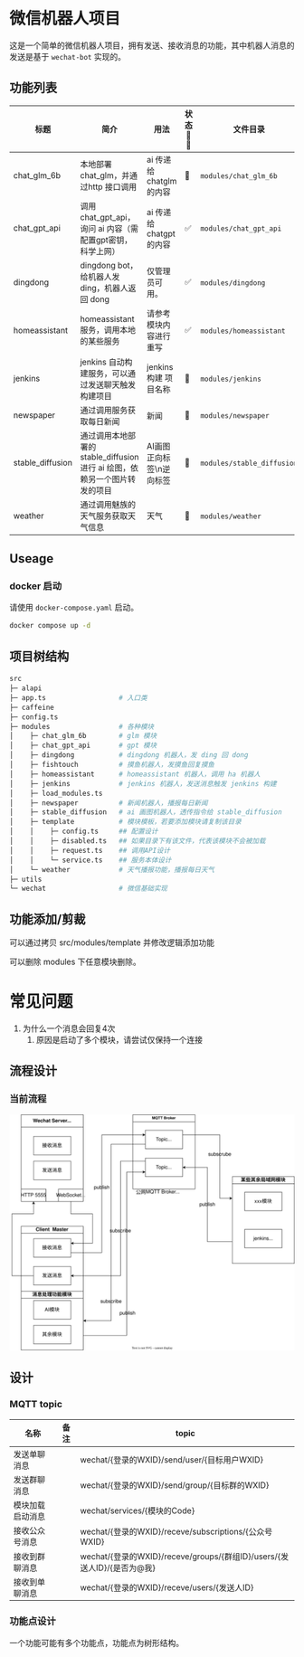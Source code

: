 # 微信机器人项目

这是一个简单的微信机器人项目，拥有发送、接收消息的功能，其中机器人消息的发送是基于 `wechat-bot` 实现的。

## 功能列表

| 标题 | 简介 | 用法 | 状态🚫✅ | 文件目录 |
| ---  | ---- | --- | --- | ------- | 
| chat_glm_6b | 本地部署 chat_glm，并通过http 接口调用 | ai 传递给 chatglm 的内容 | 🚫 | `modules/chat_glm_6b` |
| chat_gpt_api | 调用 chat_gpt_api，询问 ai 内容（需配置gpt密钥，科学上网） | ai 传递给 chatgpt 的内容 | ✅ | `modules/chat_gpt_api` |
| dingdong | dingdong bot，给机器人发 ding，机器人返回 dong | 仅管理员可用。 | ✅ | `modules/dingdong` |
| homeassistant | homeassistant 服务，调用本地的某些服务 | 请参考模块内容进行重写 | ✅ | `modules/homeassistant` |
| jenkins | jenkins 自动构建服务，可以通过发送聊天触发构建项目 | jenkins构建 项目名称 | 🚫 | `modules/jenkins` |
| newspaper | 通过调用服务获取每日新闻 | 新闻 | 🚫 | `modules/newspaper` |
| stable_diffusion | 通过调用本地部署的 stable_diffusion 进行 ai 绘图，依赖另一个图片转发的项目 | AI画图 正向标签\\n逆向标签 | 🚫 | `modules/stable_diffusion` |
| weather | 通过调用魅族的天气服务获取天气信息 | 天气 | 🚫 | `modules/weather` |

## Useage

### docker 启动

请使用 `docker-compose.yaml` 启动。
```bash
docker compose up -d
```

## 项目树结构

```bash
src
├─ alapi
├─ app.ts                  # 入口类
├─ caffeine
├─ config.ts
├─ modules                 # 各种模块
│    ├─ chat_glm_6b        # glm 模块
│    ├─ chat_gpt_api       # gpt 模块
│    ├─ dingdong           # dingdong 机器人，发 ding 回 dong
│    ├─ fishtouch          # 摸鱼机器人，发摸鱼回复摸鱼
│    ├─ homeassistant      # homeassistant 机器人，调用 ha 机器人
│    ├─ jenkins            # jenkins 机器人，发送消息触发 jenkins 构建
│    ├─ load_modules.ts
│    ├─ newspaper          # 新闻机器人，播报每日新闻
│    ├─ stable_diffusion   # ai 画图机器人，透传指令给 stable_diffusion
│    ├─ template           # 模块模板，若要添加模块请复制该目录
│    │    ├─ config.ts     ## 配置设计
│    │    ├─ disabled.ts   ## 如果目录下有该文件，代表该模块不会被加载
│    │    ├─ request.ts    ## 调用API设计
│    │    └─ service.ts    ## 服务本体设计
│    └─ weather            # 天气播报功能，播报每日天气
├─ utils
└─ wechat                  # 微信基础实现
```

## 功能添加/剪裁

可以通过拷贝 src/modules/template 并修改逻辑添加功能

可以删除 modules 下任意模块删除。

# 常见问题
1. 为什么一个消息会回复4次
   1. 原因是启动了多个模块，请尝试仅保持一个连接

## 流程设计

### 当前流程

![](./assets/01_mqtt.drawio.svg)

## 设计

### MQTT topic

| 名称 | 备注 | topic |
| --- | --- | --- |
| 发送单聊消息 |  | wechat/{登录的WXID}/send/user/{目标用户WXID} |
| 发送群聊消息 |  | wechat/{登录的WXID}/send/group/{目标群的WXID} |
| 模块加载启动消息 |  | wechat/services/{模块的Code} |
| 接收公众号消息 |  | wechat/{登录的WXID}/receve/subscriptions/{公众号WXID} |
| 接收到群聊消息 |  | wechat/{登录的WXID}/receve/groups/{群组ID}/users/{发送人ID}/{是否为@我} |
| 接收到单聊消息 |  | wechat/{登录的WXID}/receve/users/{发送人ID} |

### 功能点设计

一个功能可能有多个功能点，功能点为树形结构。
